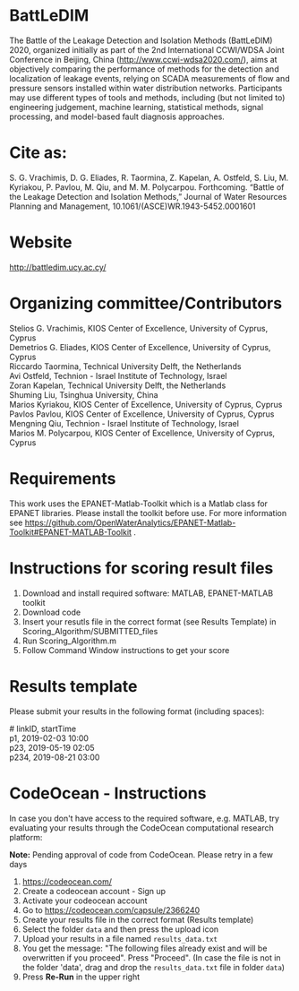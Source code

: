 # BattLeDIM
The Battle of the Leakage Detection and Isolation Methods (BattLeDIM) 2020, organized initially as part of the 2nd International CCWI/WDSA Joint Conference in Beijing, China (http://www.ccwi-wdsa2020.com/), aims at objectively comparing the performance of methods for the detection and localization of leakage events, relying on SCADA measurements of flow and pressure sensors installed within water distribution networks. Participants may use different types of tools and methods, including (but not limited to) engineering judgement, machine learning, statistical methods, signal processing, and model-based fault diagnosis approaches.

# Cite as:
S. G. Vrachimis, D. G. Eliades, R. Taormina, Z. Kapelan, A. Ostfeld, S. Liu, M. Kyriakou, P. Pavlou, M. Qiu, and M. M. Polycarpou. Forthcoming. “Battle of the Leakage Detection and Isolation Methods,” Journal of Water Resources Planning and Management, 10.1061/(ASCE)WR.1943-5452.0001601


# Website
http://battledim.ucy.ac.cy/

# Organizing committee/Contributors
Stelios G. Vrachimis, 	KIOS Center of Excellence, University of Cyprus, Cyprus<br>
Demetrios G. Eliades,		KIOS Center of Excellence, University of Cyprus, Cyprus<br>
Riccardo Taormina,		Technical University Delft, the Netherlands<br>
Avi Ostfeld,			Technion - Israel Institute of Technology, Israel<br>
Zoran Kapelan,			Technical University Delft, the Netherlands<br>
Shuming Liu,			Tsinghua University, China<br>
Marios Kyriakou,		KIOS Center of Excellence, University of Cyprus, Cyprus<br>
Pavlos Pavlou,			KIOS Center of Excellence, University of Cyprus, Cyprus<br>
Mengning Qiu,			Technion - Israel Institute of Technology, Israel<br>
Marios M. Polycarpou,		KIOS Center of Excellence, University of Cyprus, Cyprus

# Requirements
This work uses the EPANET-Matlab-Toolkit which is a Matlab class for EPANET libraries.
Please install the toolkit before use.
For more information see https://github.com/OpenWaterAnalytics/EPANET-Matlab-Toolkit#EPANET-MATLAB-Toolkit .

# Instructions for scoring result files
1. Download and install required software: MATLAB, EPANET-MATLAB toolkit
2. Download code
3. Insert your resutls file in the correct format (see Results Template) in Scoring_Algorithm/SUBMITTED_files
4. Run Scoring_Algorithm.m
5. Follow Command Window instructions to get your score

# Results template
Please submit your results in the following format (including spaces):

\# linkID, startTime\
p1, 2019-02-03 10:00<br>
p23, 2019-05-19 02:05<br>
p234, 2019-08-21 03:00<br>

# CodeOcean - Instructions

In case you don't have access to the required software, e.g. MATLAB, try evaluating your results through the CodeOcean computational research platform:

<b>Note:</b> Pending approval of code from CodeOcean. Please retry in a few days

1. https://codeocean.com/<br>
2. Create a codeocean account - Sign up<br>
3. Activate your codeocean account<br>
4. Go to https://codeocean.com/capsule/2366240<br>
5. Create your results file in the correct format (Results template)<br>
6. Select the folder `data` and then press the upload icon<br>
7. Upload your results in a file named `results_data.txt`<br>
8. You get the message: "The following files already exist and will be overwritten if you proceed". Press "Proceed".
(In case the file is not in the folder 'data', drag and drop the `results_data.txt` file in folder `data`)<br>
9. Press <b>Re-Run</b> in the upper right<br>
